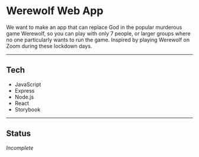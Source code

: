 # Werewolf Web App

We want to make an app that can replace God in the popular murderous game Werewolf, so you can play with only 7 people, or larger groups where no one particularly wants to run the game. Inspired by playing Werewolf on Zoom during these lockdown days. 

***  

## Tech
- JavaScript
- Express
- Node.js
- React
- Storybook

***
## Status

*Incomplete*




